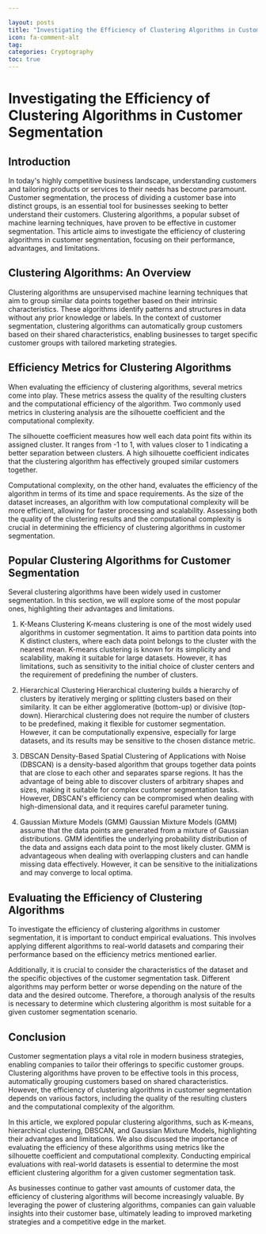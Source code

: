 ```yaml
---

layout: posts
title: "Investigating the Efficiency of Clustering Algorithms in Customer Segmentation"
icon: fa-comment-alt
tag:      
categories: Cryptography
toc: true
---
```




# Investigating the Efficiency of Clustering Algorithms in Customer Segmentation

## Introduction
In today's highly competitive business landscape, understanding customers and tailoring products or services to their needs has become paramount. Customer segmentation, the process of dividing a customer base into distinct groups, is an essential tool for businesses seeking to better understand their customers. Clustering algorithms, a popular subset of machine learning techniques, have proven to be effective in customer segmentation. This article aims to investigate the efficiency of clustering algorithms in customer segmentation, focusing on their performance, advantages, and limitations.

## Clustering Algorithms: An Overview
Clustering algorithms are unsupervised machine learning techniques that aim to group similar data points together based on their intrinsic characteristics. These algorithms identify patterns and structures in data without any prior knowledge or labels. In the context of customer segmentation, clustering algorithms can automatically group customers based on their shared characteristics, enabling businesses to target specific customer groups with tailored marketing strategies.

## Efficiency Metrics for Clustering Algorithms
When evaluating the efficiency of clustering algorithms, several metrics come into play. These metrics assess the quality of the resulting clusters and the computational efficiency of the algorithm. Two commonly used metrics in clustering analysis are the silhouette coefficient and the computational complexity.

The silhouette coefficient measures how well each data point fits within its assigned cluster. It ranges from -1 to 1, with values closer to 1 indicating a better separation between clusters. A high silhouette coefficient indicates that the clustering algorithm has effectively grouped similar customers together.

Computational complexity, on the other hand, evaluates the efficiency of the algorithm in terms of its time and space requirements. As the size of the dataset increases, an algorithm with low computational complexity will be more efficient, allowing for faster processing and scalability. Assessing both the quality of the clustering results and the computational complexity is crucial in determining the efficiency of clustering algorithms in customer segmentation.

## Popular Clustering Algorithms for Customer Segmentation
Several clustering algorithms have been widely used in customer segmentation. In this section, we will explore some of the most popular ones, highlighting their advantages and limitations.

1. K-Means Clustering
K-means clustering is one of the most widely used algorithms in customer segmentation. It aims to partition data points into K distinct clusters, where each data point belongs to the cluster with the nearest mean. K-means clustering is known for its simplicity and scalability, making it suitable for large datasets. However, it has limitations, such as sensitivity to the initial choice of cluster centers and the requirement of predefining the number of clusters.

2. Hierarchical Clustering
Hierarchical clustering builds a hierarchy of clusters by iteratively merging or splitting clusters based on their similarity. It can be either agglomerative (bottom-up) or divisive (top-down). Hierarchical clustering does not require the number of clusters to be predefined, making it flexible for customer segmentation. However, it can be computationally expensive, especially for large datasets, and its results may be sensitive to the chosen distance metric.

3. DBSCAN
Density-Based Spatial Clustering of Applications with Noise (DBSCAN) is a density-based algorithm that groups together data points that are close to each other and separates sparse regions. It has the advantage of being able to discover clusters of arbitrary shapes and sizes, making it suitable for complex customer segmentation tasks. However, DBSCAN's efficiency can be compromised when dealing with high-dimensional data, and it requires careful parameter tuning.

4. Gaussian Mixture Models (GMM)
Gaussian Mixture Models (GMM) assume that the data points are generated from a mixture of Gaussian distributions. GMM identifies the underlying probability distribution of the data and assigns each data point to the most likely cluster. GMM is advantageous when dealing with overlapping clusters and can handle missing data effectively. However, it can be sensitive to the initializations and may converge to local optima.

## Evaluating the Efficiency of Clustering Algorithms
To investigate the efficiency of clustering algorithms in customer segmentation, it is important to conduct empirical evaluations. This involves applying different algorithms to real-world datasets and comparing their performance based on the efficiency metrics mentioned earlier.

Additionally, it is crucial to consider the characteristics of the dataset and the specific objectives of the customer segmentation task. Different algorithms may perform better or worse depending on the nature of the data and the desired outcome. Therefore, a thorough analysis of the results is necessary to determine which clustering algorithm is most suitable for a given customer segmentation scenario.

## Conclusion
Customer segmentation plays a vital role in modern business strategies, enabling companies to tailor their offerings to specific customer groups. Clustering algorithms have proven to be effective tools in this process, automatically grouping customers based on shared characteristics. However, the efficiency of clustering algorithms in customer segmentation depends on various factors, including the quality of the resulting clusters and the computational complexity of the algorithm.

In this article, we explored popular clustering algorithms, such as K-means, hierarchical clustering, DBSCAN, and Gaussian Mixture Models, highlighting their advantages and limitations. We also discussed the importance of evaluating the efficiency of these algorithms using metrics like the silhouette coefficient and computational complexity. Conducting empirical evaluations with real-world datasets is essential to determine the most efficient clustering algorithm for a given customer segmentation task.

As businesses continue to gather vast amounts of customer data, the efficiency of clustering algorithms will become increasingly valuable. By leveraging the power of clustering algorithms, companies can gain valuable insights into their customer base, ultimately leading to improved marketing strategies and a competitive edge in the market.